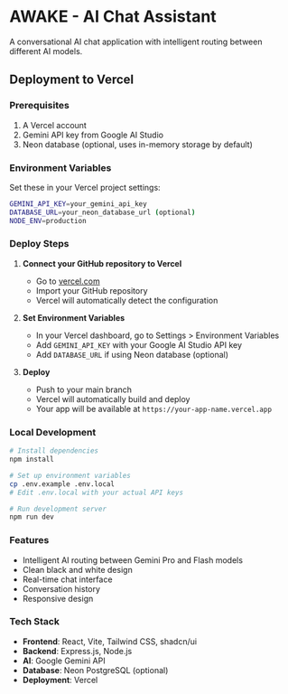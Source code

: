 # AWAKE - AI Chat Assistant

A conversational AI chat application with intelligent routing between different AI models.

## Deployment to Vercel

### Prerequisites
1. A Vercel account
2. Gemini API key from Google AI Studio
3. Neon database (optional, uses in-memory storage by default)

### Environment Variables
Set these in your Vercel project settings:

```bash
GEMINI_API_KEY=your_gemini_api_key
DATABASE_URL=your_neon_database_url (optional)
NODE_ENV=production
```

### Deploy Steps

1. **Connect your GitHub repository to Vercel**
   - Go to [vercel.com](https://vercel.com)
   - Import your GitHub repository
   - Vercel will automatically detect the configuration

2. **Set Environment Variables**
   - In your Vercel dashboard, go to Settings > Environment Variables
   - Add `GEMINI_API_KEY` with your Google AI Studio API key
   - Add `DATABASE_URL` if using Neon database (optional)

3. **Deploy**
   - Push to your main branch
   - Vercel will automatically build and deploy
   - Your app will be available at `https://your-app-name.vercel.app`

### Local Development

```bash
# Install dependencies
npm install

# Set up environment variables
cp .env.example .env.local
# Edit .env.local with your actual API keys

# Run development server
npm run dev
```

### Features
- Intelligent AI routing between Gemini Pro and Flash models
- Clean black and white design
- Real-time chat interface
- Conversation history
- Responsive design

### Tech Stack
- **Frontend**: React, Vite, Tailwind CSS, shadcn/ui
- **Backend**: Express.js, Node.js
- **AI**: Google Gemini API
- **Database**: Neon PostgreSQL (optional)
- **Deployment**: Vercel